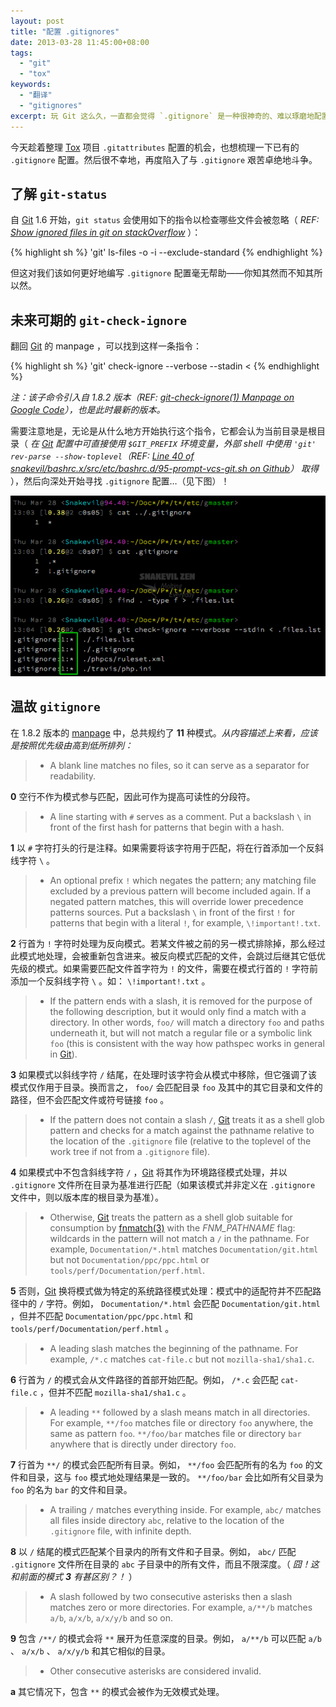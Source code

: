 ```yaml
---
layout: post
title: "配置 .gitignores"
date: 2013-03-28 11:45:00+08:00
tags:
  - "git"
  - "tox"
keywords:
  - "翻译"
  - "gitignores"
excerpt: 玩 Git 这么久，一直都会觉得 `.gitignore` 是一种很神奇的、难以琢磨地配置。你永远不知道下一条规则会被如何处理…
---
```


今天趁着整理 [Tox][] 项目 `.gitattributes` 配置的机会，也想梳理一下已有的 `.gitignore` 配置。然后很不幸地，再度陷入了与 `.gitignore` 艰苦卓绝地斗争。

## 了解 `git-status`

自 [Git][] 1.6 开始，`git status` 会使用如下的指令以检查哪些文件会被忽略（ _REF: [Show ignored files in git on stackOverflow](http://stackoverflow.com/questions/466764/show-ignored-files-in-git)_ ）：

{% highlight sh %}
'git' ls-files -o -i --exclude-standard
{% endhighlight %}

但这对我们该如何更好地编写 `.gitignore` 配置毫无帮助——你知其然而不知其所以然。

[Tox]: https://github.com/php-tox/tox
[Git]: https://git.wiki.kernel.org/index.php/Git_FAQ

<!--more-->

## 未来可期的 `git-check-ignore`

翻回 [Git][] 的 manpage ，可以找到这样一条指令：

{% highlight sh %}
'git' check-ignore --verbose --stadin < <list-of-paths>
{% endhighlight %}

*注：该子命令引入自 1.8.2 版本（REF: [git-check-ignore(1) Manpage on Google Code](https://code.google.com/p/git-core/source/browse/Documentation/git-check-ignore.txt?name=v1.8.2)），也是此时最新的版本。*

需要注意地是，无论是从什么地方开始执行这个指令，它都会认为当前目录是根目录（ _在 [Git][] 配置中可直接使用 `$GIT_PREFIX` 环境变量，外部 shell 中使用 `'git' rev-parse --show-toplevel`（REF: [Line 40 of snakevil/bashrc.x/src/etc/bashrc.d/95-prompt-vcs-git.sh on Github](https://github.com/snakevil/bashrc.x/blob/master/src/etc/bashrc.d/95-prompt-vcs-git.sh#L40)） 取得_ ），然后向深处开始寻找 `.gitignore` 配置…（见下图）！

![Mad git-check-ignore on 1.8.2](/s/a/1/mad-git-check-ignore-on-1_8_2.png)

## 温故 `gitignore`

在 1.8.2 版本的 [manpage]() 中，总共规约了 **11** 种模式。*从内容描述上来看，应该是按照优先级由高到低所排列：*

> * A blank line matches no files, so it can serve as a separator for readability.

**0** 空行不作为模式参与匹配，因此可作为提高可读性的分段符。

> * A line starting with `#` serves as a comment. Put a backslash `\` in front of the first hash for patterns that begin with a hash.

**1** 以 `#` 字符打头的行是注释。如果需要将该字符用于匹配，将在行首添加一个反斜线字符 `\` 。

> * An optional prefix `!` which negates the pattern; any matching file excluded by a previous pattern will become included again. If a negated pattern matches, this will override lower precedence patterns sources. Put a backslash `\` in front of the first `!` for patterns that begin with a literal `!`, for example, `\!important!.txt`.

**2** 行首为 `!` 字符时处理为反向模式。若某文件被之前的另一模式排除掉，那么经过此模式地处理，会被重新包含进来。被反向模式匹配的文件，会跳过后继其它低优先级的模式。如果需要匹配文件首字符为 `!` 的文件，需要在模式行首的 `!` 字符前添加一个反斜线字符 `\` 。如： `\!important!.txt` 。

> * If the pattern ends with a slash, it is removed for the purpose of the following description, but it would only find a match with a directory. In other words, `foo/` will match a directory `foo` and paths underneath it, but will not match a regular file or a symbolic link `foo` (this is consistent with the way how pathspec works in general in [Git][]).

**3** 如果模式以斜线字符 `/` 结尾，在处理时该字符会从模式中移除，但它强调了该模式仅作用于目录。换而言之， `foo/` 会匹配目录 `foo` 及其中的其它目录和文件的路径，但不会匹配文件或符号链接 `foo` 。

> * If the pattern does not contain a slash `/`, [Git][] treats it as a shell glob pattern and checks for a match against the pathname relative to the location of the `.gitignore` file (relative to the toplevel of the work tree if not from a `.gitignore` file).

**4** 如果模式中不包含斜线字符 `/` ，[Git][] 将其作为环境路径模式处理，并以 `.gitignore` 文件所在目录为基准进行匹配（如果该模式并非定义在 `.gitignore` 文件中，则以版本库的根目录为基准）。

> * Otherwise, [Git][] treats the pattern as a shell glob suitable for consumption by [fnmatch(3)](http://linux.die.net/man/3/fnmatch) with the *FNM_PATHNAME* flag: wildcards in the pattern will not match a `/` in the pathname. For example, `Documentation/*.html` matches `Documentation/git.html` but not `Documentation/ppc/ppc.html` or `tools/perf/Documentation/perf.html`.

**5** 否则，[Git][] 换将模式做为特定的系统路径模式处理：模式中的适配符并不匹配路径中的 `/` 字符。例如， `Documentation/*.html` 会匹配 `Documentation/git.html` ，但并不匹配 `Documentation/ppc/ppc.html` 和 `tools/perf/Documentation/perf.html` 。

> * A leading slash matches the beginning of the pathname. For example, `/*.c` matches `cat-file.c` but not `mozilla-sha1/sha1.c`.

**6** 行首为 `/` 的模式会从文件路径的首部开始匹配。例如， `/*.c` 会匹配 `cat-file.c` ，但并不匹配 `mozilla-sha1/sha1.c` 。

> * A leading `**` followed by a slash means match in all directories. For example, `**/foo` matches file or directory `foo` anywhere, the same as pattern `foo`. `**/foo/bar` matches file or directory `bar` anywhere that is directly under directory `foo`.

**7** 行首为 `**/` 的模式会匹配所有目录。例如， `**/foo` 会匹配所有的名为 `foo` 的文件和目录，这与 `foo` 模式地处理结果是一致的。 `**/foo/bar` 会比如所有父目录为 `foo` 的名为 `bar` 的文件和目录。

> * A trailing `/` matches everything inside. For example, `abc/` matches all files inside directory `abc`, relative to the location of the `.gitignore` file, with infinite depth.

**8** 以 `/` 结尾的模式匹配某个目录内的所有文件和子目录。例如， `abc/` 匹配 `.gitignore` 文件所在目录的 `abc` 子目录中的所有文件，而且不限深度。（ _囧！这和前面的模式 **3** 有甚区别？！_ ）

> * A slash followed by two consecutive asterisks then a slash matches zero or more directories. For example, `a/**/b` matches `a/b`, `a/x/b`, `a/x/y/b` and so on.

**9** 包含 `/**/` 的模式会将 `**` 展开为任意深度的目录。例如， `a/**/b` 可以匹配 `a/b` 、 `a/x/b` 、 `a/x/y/b` 和其它相似的目录。

> * Other consecutive asterisks are considered invalid.

**a** 其它情况下，包含 `**` 的模式会被作为无效模式处理。
